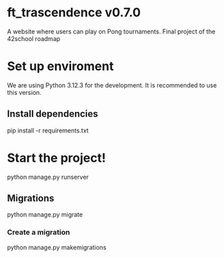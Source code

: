 # ft_trascendence v0.7.0
A website where users can play on Pong tournaments. Final project of the 42school roadmap


# Set up enviroment
We are using Python 3.12.3 for the development. It is recommended to use this version.

## Install dependencies
pip install -r requirements.txt

# Start the project!
python manage.py runserver

## Migrations
python manage.py migrate

### Create a migration
python manage.py makemigrations
